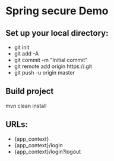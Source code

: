 Spring secure Demo
=========

Set up your local directory:
-----------------------
* git init
* git add -A
* git commit -m "Initial commit"
* git remote add origin https://<repo-url>.git
* git push -u origin master

Build project
------------
mvn clean install


URLs:
-----------
* {app_context}
* {app_context}/login
* {app_context}/login?logout


